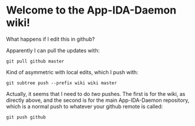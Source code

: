 # Welcome to the App-IDA-Daemon wiki!

What happens if I edit this in github?

Apparently I can pull the updates with:

    git pull github master

Kind of asymmetric with local edits, which I push with:

    git subtree push --prefix wiki wiki master

Actually, it seems that I need to do *two* pushes. The first is for
the wiki, as directly above, and the second is for the main
App-IDA-Daemon repository, which is a normal push to whatever your
github remote is called:

    git push github


